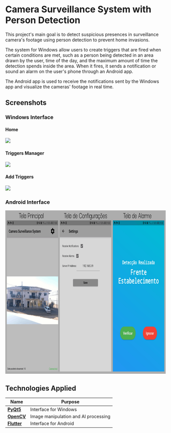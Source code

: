 # Camera Surveillance System with Person Detection

This project's main goal is to detect suspicious presences in surveillance camera's footage using person detection to prevent home invasions.

The system for Windows allow users to create triggers that are fired when certain conditions are met, such as a person being detected in an area drawn by the user, time of the day, and the maximum amount of time the detection spends inside the area. When it fires, it sends a notification or sound an alarm on the user's phone through an Android app.

The Android app is used to receive the notifications sent by the Windows app and visualize the cameras' footage in real time.

## Screenshots

### Windows Interface
#### Home
<img src="screenshots/Interface_Home.png" height='512px'>

#### Triggers Manager
<img src="screenshots/Interface_Triggers_Manager.png" height='512px'>

#### Add Triggers
<img src="screenshots/Interface_Add_Trigger.png" height='512px'>

### Android Interface
<img src="screenshots/Interfaces_Android.png" height='512px'>

## Technologies Applied

| Name                        | Purpose                   |
| --------------------------- | ------------------------- |
| [**PyQt5**](https://www.riverbankcomputing.com/software/pyqt/) | Interface for Windows |
| [**OpenCV**](https://opencv.org/) | Image manipulation and AI processing |
| [**Flutter**](https://flutter.dev/) | Interface for Android |